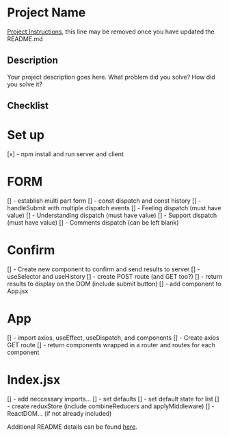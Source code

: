 # Project Name

[Project Instructions](./INSTRUCTIONS.md), this line may be removed once you have updated the README.md

## Description

Your project description goes here. What problem did you solve? How did you solve it?

## Checklist

# Set up 
[x] - npm install and run server and client

# FORM
[] - establish multi part form
    [] - const dispatch and const history
    [] - handleSubmit with multiple dispatch events
        [] - Feeling dispatch (must have value)
        [] - Understanding dispatch (must have value)
        [] - Support dispatch (must have value)
        [] - Comments dispatch (can be left blank)
# Confirm
[] - Create new component to confirm and send results to server
    [] - useSelector and useHistory
    [] - create POST route (and GET too?)
    [] - return results to display on the DOM (include submit button)
    [] - add component to App.jsx

# App
[] - import axios, useEffect, useDispatch, and components
[] - Create axios GET route
[] - return components wrapped in a router and routes for each component

# Index.jsx
[] - add neccessary imports...
[] - set defaults
[] - set default state for list
[] - create reduxStore (include combineReducers and applyMiddleware)
[] - ReactDOM... (if not already included)



Additional README details can be found [here](https://github.com/PrimeAcademy/readme-template/blob/master/README.md).
